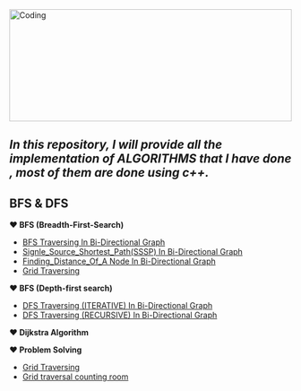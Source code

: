 <img align="center" width="100%" height="200" alt="Coding" src="https://i.ibb.co/XzKqkVH/algo.png">

## ***In this repository, I will provide all the implementation of ALGORITHMS that I have done , most of them are done using c++.***

## **BFS & DFS**
 **:heart: BFS (Breadth-First-Search)**
 - [BFS Traversing In Bi-Directional Graph](https://github.com/Masum-SM/Algorithms/blob/main/Graph/BFS/bsf.cpp)
 - [Signle_Source_Shortest_Path(SSSP) In Bi-Directional Graph](https://github.com/Masum-SM/Algorithms/blob/main/Graph/BFS/single_source_shortest_path_sssp_.cpp)
 - [Finding_Distance_Of_A Node In Bi-Directional Graph](https://github.com/Masum-SM/Algorithms/blob/main/Graph/BFS/distance_of_node_using_bfs.cpp)
 - [Grid Traversing](https://github.com/Masum-SM/Algorithms/blob/main/Graph/BFS/Grid_traversal.cpp)



 **:heart: BFS (Depth-first search)**
 - [DFS Traversing (ITERATIVE) In Bi-Directional Graph](https://github.com/Masum-SM/Algorithms/blob/main/Graph/DFS/01_DFS_iterative.cpp)
 - [DFS Traversing (RECURSIVE) In Bi-Directional Graph](https://github.com/Masum-SM/Algorithms/blob/main/Graph/DFS/02_DFS_recursive.cpp)

 **:heart: Dijkstra Algorithm**

 **:heart: Problem Solving**
  - [Grid Traversing](https://github.com/Masum-SM/Algorithms/blob/main/Graph/BFS/Grid_traversal.cpp)
  - [Grid traversal counting room](https://github.com/Masum-SM/Algorithms/blob/main/Graph/BFS/Grid_traversal_counting_room.cpp)
